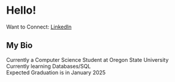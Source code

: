 # Hello! 

Want to Connect: [LinkedIn](www.linkedin.com/in/roshan-patel-2b985b2a8)


## My Bio

Currently a Computer Science Student at Oregon State University     
Currently learning Databases/SQL   
Expected Graduation is in January 2025

<!--
**Rpat2/Rpat2** is a ✨ _special_ ✨ repository because its `README.md` (this file) appears on your GitHub profile.

Here are some ideas to get you started:



- 🔭 I’m currently working on ...
- 🌱 I’m currently learning Databases/SQL
- 👯 I’m looking to collaborate on ...
- 🤔 I’m looking for help with ...
- 💬 Ask me about ...
- 📫 How to reach me: ...

- ⚡ Fun fact: ...
-->

